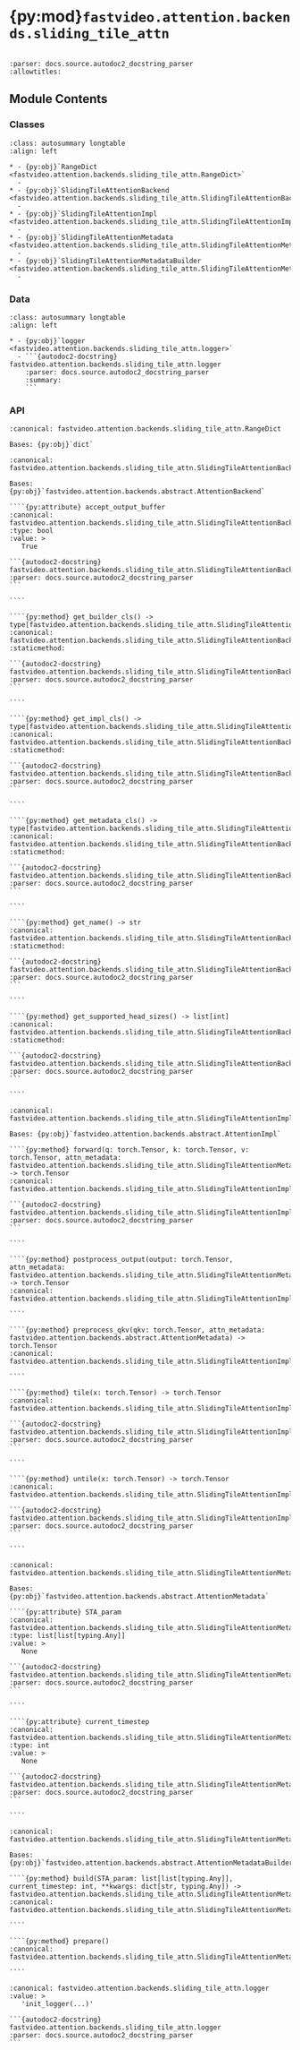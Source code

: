 # {py:mod}`fastvideo.attention.backends.sliding_tile_attn`

```{py:module} fastvideo.attention.backends.sliding_tile_attn
```

```{autodoc2-docstring} fastvideo.attention.backends.sliding_tile_attn
:parser: docs.source.autodoc2_docstring_parser
:allowtitles:
```

## Module Contents

### Classes

````{list-table}
:class: autosummary longtable
:align: left

* - {py:obj}`RangeDict <fastvideo.attention.backends.sliding_tile_attn.RangeDict>`
  -
* - {py:obj}`SlidingTileAttentionBackend <fastvideo.attention.backends.sliding_tile_attn.SlidingTileAttentionBackend>`
  -
* - {py:obj}`SlidingTileAttentionImpl <fastvideo.attention.backends.sliding_tile_attn.SlidingTileAttentionImpl>`
  -
* - {py:obj}`SlidingTileAttentionMetadata <fastvideo.attention.backends.sliding_tile_attn.SlidingTileAttentionMetadata>`
  -
* - {py:obj}`SlidingTileAttentionMetadataBuilder <fastvideo.attention.backends.sliding_tile_attn.SlidingTileAttentionMetadataBuilder>`
  -
````

### Data

````{list-table}
:class: autosummary longtable
:align: left

* - {py:obj}`logger <fastvideo.attention.backends.sliding_tile_attn.logger>`
  - ```{autodoc2-docstring} fastvideo.attention.backends.sliding_tile_attn.logger
    :parser: docs.source.autodoc2_docstring_parser
    :summary:
    ```
````

### API

```{py:class} RangeDict()
:canonical: fastvideo.attention.backends.sliding_tile_attn.RangeDict

Bases: {py:obj}`dict`

```

`````{py:class} SlidingTileAttentionBackend
:canonical: fastvideo.attention.backends.sliding_tile_attn.SlidingTileAttentionBackend

Bases: {py:obj}`fastvideo.attention.backends.abstract.AttentionBackend`

````{py:attribute} accept_output_buffer
:canonical: fastvideo.attention.backends.sliding_tile_attn.SlidingTileAttentionBackend.accept_output_buffer
:type: bool
:value: >
   True

```{autodoc2-docstring} fastvideo.attention.backends.sliding_tile_attn.SlidingTileAttentionBackend.accept_output_buffer
:parser: docs.source.autodoc2_docstring_parser
```

````

````{py:method} get_builder_cls() -> type[fastvideo.attention.backends.sliding_tile_attn.SlidingTileAttentionMetadataBuilder]
:canonical: fastvideo.attention.backends.sliding_tile_attn.SlidingTileAttentionBackend.get_builder_cls
:staticmethod:

```{autodoc2-docstring} fastvideo.attention.backends.sliding_tile_attn.SlidingTileAttentionBackend.get_builder_cls
:parser: docs.source.autodoc2_docstring_parser
```

````

````{py:method} get_impl_cls() -> type[fastvideo.attention.backends.sliding_tile_attn.SlidingTileAttentionImpl]
:canonical: fastvideo.attention.backends.sliding_tile_attn.SlidingTileAttentionBackend.get_impl_cls
:staticmethod:

```{autodoc2-docstring} fastvideo.attention.backends.sliding_tile_attn.SlidingTileAttentionBackend.get_impl_cls
:parser: docs.source.autodoc2_docstring_parser
```

````

````{py:method} get_metadata_cls() -> type[fastvideo.attention.backends.sliding_tile_attn.SlidingTileAttentionMetadata]
:canonical: fastvideo.attention.backends.sliding_tile_attn.SlidingTileAttentionBackend.get_metadata_cls
:staticmethod:

```{autodoc2-docstring} fastvideo.attention.backends.sliding_tile_attn.SlidingTileAttentionBackend.get_metadata_cls
:parser: docs.source.autodoc2_docstring_parser
```

````

````{py:method} get_name() -> str
:canonical: fastvideo.attention.backends.sliding_tile_attn.SlidingTileAttentionBackend.get_name
:staticmethod:

```{autodoc2-docstring} fastvideo.attention.backends.sliding_tile_attn.SlidingTileAttentionBackend.get_name
:parser: docs.source.autodoc2_docstring_parser
```

````

````{py:method} get_supported_head_sizes() -> list[int]
:canonical: fastvideo.attention.backends.sliding_tile_attn.SlidingTileAttentionBackend.get_supported_head_sizes
:staticmethod:

```{autodoc2-docstring} fastvideo.attention.backends.sliding_tile_attn.SlidingTileAttentionBackend.get_supported_head_sizes
:parser: docs.source.autodoc2_docstring_parser
```

````

`````

`````{py:class} SlidingTileAttentionImpl(num_heads: int, head_size: int, causal: bool, softmax_scale: float, num_kv_heads: int | None = None, prefix: str = '', **extra_impl_args)
:canonical: fastvideo.attention.backends.sliding_tile_attn.SlidingTileAttentionImpl

Bases: {py:obj}`fastvideo.attention.backends.abstract.AttentionImpl`

````{py:method} forward(q: torch.Tensor, k: torch.Tensor, v: torch.Tensor, attn_metadata: fastvideo.attention.backends.sliding_tile_attn.SlidingTileAttentionMetadata) -> torch.Tensor
:canonical: fastvideo.attention.backends.sliding_tile_attn.SlidingTileAttentionImpl.forward

```{autodoc2-docstring} fastvideo.attention.backends.sliding_tile_attn.SlidingTileAttentionImpl.forward
:parser: docs.source.autodoc2_docstring_parser
```

````

````{py:method} postprocess_output(output: torch.Tensor, attn_metadata: fastvideo.attention.backends.sliding_tile_attn.SlidingTileAttentionMetadata) -> torch.Tensor
:canonical: fastvideo.attention.backends.sliding_tile_attn.SlidingTileAttentionImpl.postprocess_output

````

````{py:method} preprocess_qkv(qkv: torch.Tensor, attn_metadata: fastvideo.attention.backends.abstract.AttentionMetadata) -> torch.Tensor
:canonical: fastvideo.attention.backends.sliding_tile_attn.SlidingTileAttentionImpl.preprocess_qkv

````

````{py:method} tile(x: torch.Tensor) -> torch.Tensor
:canonical: fastvideo.attention.backends.sliding_tile_attn.SlidingTileAttentionImpl.tile

```{autodoc2-docstring} fastvideo.attention.backends.sliding_tile_attn.SlidingTileAttentionImpl.tile
:parser: docs.source.autodoc2_docstring_parser
```

````

````{py:method} untile(x: torch.Tensor) -> torch.Tensor
:canonical: fastvideo.attention.backends.sliding_tile_attn.SlidingTileAttentionImpl.untile

```{autodoc2-docstring} fastvideo.attention.backends.sliding_tile_attn.SlidingTileAttentionImpl.untile
:parser: docs.source.autodoc2_docstring_parser
```

````

`````

`````{py:class} SlidingTileAttentionMetadata
:canonical: fastvideo.attention.backends.sliding_tile_attn.SlidingTileAttentionMetadata

Bases: {py:obj}`fastvideo.attention.backends.abstract.AttentionMetadata`

````{py:attribute} STA_param
:canonical: fastvideo.attention.backends.sliding_tile_attn.SlidingTileAttentionMetadata.STA_param
:type: list[list[typing.Any]]
:value: >
   None

```{autodoc2-docstring} fastvideo.attention.backends.sliding_tile_attn.SlidingTileAttentionMetadata.STA_param
:parser: docs.source.autodoc2_docstring_parser
```

````

````{py:attribute} current_timestep
:canonical: fastvideo.attention.backends.sliding_tile_attn.SlidingTileAttentionMetadata.current_timestep
:type: int
:value: >
   None

```{autodoc2-docstring} fastvideo.attention.backends.sliding_tile_attn.SlidingTileAttentionMetadata.current_timestep
:parser: docs.source.autodoc2_docstring_parser
```

````

`````

`````{py:class} SlidingTileAttentionMetadataBuilder()
:canonical: fastvideo.attention.backends.sliding_tile_attn.SlidingTileAttentionMetadataBuilder

Bases: {py:obj}`fastvideo.attention.backends.abstract.AttentionMetadataBuilder`

````{py:method} build(STA_param: list[list[typing.Any]], current_timestep: int, **kwargs: dict[str, typing.Any]) -> fastvideo.attention.backends.sliding_tile_attn.SlidingTileAttentionMetadata
:canonical: fastvideo.attention.backends.sliding_tile_attn.SlidingTileAttentionMetadataBuilder.build

````

````{py:method} prepare()
:canonical: fastvideo.attention.backends.sliding_tile_attn.SlidingTileAttentionMetadataBuilder.prepare

````

`````

````{py:data} logger
:canonical: fastvideo.attention.backends.sliding_tile_attn.logger
:value: >
   'init_logger(...)'

```{autodoc2-docstring} fastvideo.attention.backends.sliding_tile_attn.logger
:parser: docs.source.autodoc2_docstring_parser
```

````
